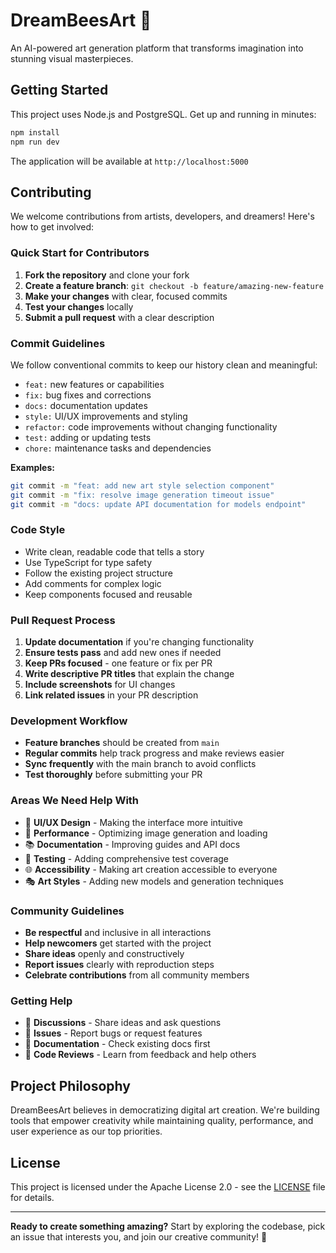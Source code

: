 # DreamBeesArt 🎨

An AI-powered art generation platform that transforms imagination into stunning visual masterpieces.

## Getting Started

This project uses Node.js and PostgreSQL. Get up and running in minutes:

```bash
npm install
npm run dev
```

The application will be available at `http://localhost:5000`

## Contributing

We welcome contributions from artists, developers, and dreamers! Here's how to get involved:

### Quick Start for Contributors

1. **Fork the repository** and clone your fork
2. **Create a feature branch**: `git checkout -b feature/amazing-new-feature`
3. **Make your changes** with clear, focused commits
4. **Test your changes** locally
5. **Submit a pull request** with a clear description

### Commit Guidelines

We follow conventional commits to keep our history clean and meaningful:

- `feat:` new features or capabilities
- `fix:` bug fixes and corrections
- `docs:` documentation updates
- `style:` UI/UX improvements and styling
- `refactor:` code improvements without changing functionality
- `test:` adding or updating tests
- `chore:` maintenance tasks and dependencies

**Examples:**
```bash
git commit -m "feat: add new art style selection component"
git commit -m "fix: resolve image generation timeout issue"
git commit -m "docs: update API documentation for models endpoint"
```

### Code Style

- Write clean, readable code that tells a story
- Use TypeScript for type safety
- Follow the existing project structure
- Add comments for complex logic
- Keep components focused and reusable

### Pull Request Process

1. **Update documentation** if you're changing functionality
2. **Ensure tests pass** and add new ones if needed
3. **Keep PRs focused** - one feature or fix per PR
4. **Write descriptive PR titles** that explain the change
5. **Include screenshots** for UI changes
6. **Link related issues** in your PR description

### Development Workflow

- **Feature branches** should be created from `main`
- **Regular commits** help track progress and make reviews easier
- **Sync frequently** with the main branch to avoid conflicts
- **Test thoroughly** before submitting your PR

### Areas We Need Help With

- 🎨 **UI/UX Design** - Making the interface more intuitive
- 🚀 **Performance** - Optimizing image generation and loading
- 📚 **Documentation** - Improving guides and API docs
- 🧪 **Testing** - Adding comprehensive test coverage
- 🌐 **Accessibility** - Making art creation accessible to everyone
- 🎭 **Art Styles** - Adding new models and generation techniques

### Community Guidelines

- **Be respectful** and inclusive in all interactions
- **Help newcomers** get started with the project
- **Share ideas** openly and constructively
- **Report issues** clearly with reproduction steps
- **Celebrate contributions** from all community members

### Getting Help

- 💬 **Discussions** - Share ideas and ask questions
- 🐛 **Issues** - Report bugs or request features  
- 📖 **Documentation** - Check existing docs first
- 🤝 **Code Reviews** - Learn from feedback and help others

## Project Philosophy

DreamBeesArt believes in democratizing digital art creation. We're building tools that empower creativity while maintaining quality, performance, and user experience as our top priorities.

## License

This project is licensed under the Apache License 2.0 - see the [LICENSE](LICENSE) file for details.

---

**Ready to create something amazing?** Start by exploring the codebase, pick an issue that interests you, and join our creative community! 🚀
